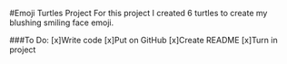 #Emoji Turtles Project
For this project I created 6 turtles to create my blushing smiling face emoji.

###To Do:
[x]Write code
[x]Put on GitHub
[x]Create README
[x]Turn in project 